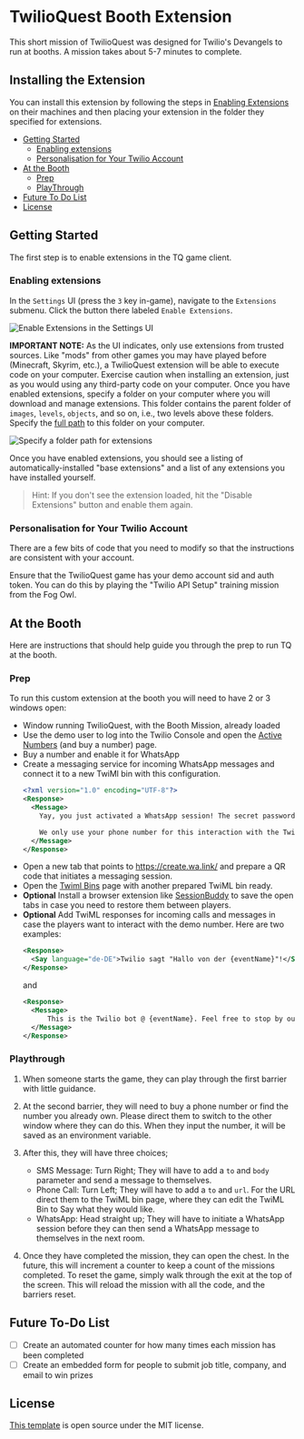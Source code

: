 # TwilioQuest Booth Extension
This short mission of TwilioQuest was designed for Twilio's Devangels to run at booths. A mission takes about 5-7 minutes to complete.
  
## Installing the Extension
You can install this extension by following the steps in [Enabling Extensions](#enabling-extensions) on their machines and then placing your extension in the folder they specified for extensions.

<!-- START doctoc generated TOC please keep comment here to allow auto update -->
<!-- DON'T EDIT THIS SECTION, INSTEAD RE-RUN doctoc TO UPDATE -->

- [Getting Started](#getting-started)
  - [Enabling extensions](#enabling-extensions)
  - [Personalisation for Your Twilio Account](#personalisation-for-your-twilio-account)
- [At the Booth](#at-the-booth)
  - [Prep](#prep)
  - [PlayThrough](#playthrough)
- [Future To Do List](#future-to-do-list)
- [License](#license)

<!-- END doctoc generated TOC please keep comment here to allow auto update -->

## Getting Started
The first step is to enable extensions in the TQ game client.

### Enabling extensions

In the `Settings` UI (press the `3` key in-game), navigate to the `Extensions` submenu. Click the button there labeled `Enable Extensions`.

![Enable Extensions in the Settings UI](https://firebasestorage.googleapis.com/v0/b/twilioquest-prod.appspot.com/o/docs%2Fenable-extensions.png?alt=media&token=8cc8e5ea-ee56-4a39-ae92-91add950b040)

**IMPORTANT NOTE:** As the UI indicates, only use extensions from trusted sources. Like "mods" from other games you may have played before (Minecraft, Skyrim, etc.), a TwilioQuest extension will be able to execute code on your computer. Exercise caution when installing an extension, just as you would using any third-party code on your computer. Once you have enabled extensions, specify a folder on your computer where you will download and manage extensions. This folder contains the parent folder of `images`, `levels`, `objects`, and so on, i.e., two levels above these folders. Specify the [full path](https://en.wikipedia.org/wiki/Fully_qualified_name#Filenames_and_paths) to this folder on your computer.

![Specify a folder path for extensions](https://firebasestorage.googleapis.com/v0/b/twilioquest-prod.appspot.com/o/docs%2Fext-folder.png?alt=media&token=4936dd5c-d84c-459e-9179-4c545a64b297)

Once you have enabled extensions, you should see a listing of automatically-installed "base extensions" and a list of any extensions you have installed yourself.

> Hint: If you don't see the extension loaded, hit the "Disable Extensions" button and enable them again.

### Personalisation for Your Twilio Account
There are a few bits of code that you need to modify so that the instructions are consistent with your account.

Ensure that the TwilioQuest game has your demo account sid and auth token. You can do this by playing the "Twilio API Setup" training mission from the Fog Owl.

## At the Booth
Here are instructions that should help guide you through the prep to run TQ at the booth.

### Prep
To run this custom extension at the booth you will need to have 2 or 3 windows open:
- Window running TwilioQuest, with the Booth Mission, already loaded
- Use the demo user to log into the Twilio Console and open the [Active Numbers](https://www.twilio.com/console/phone-numbers/) (and buy a number) page. 
- Buy a number and enable it for WhatsApp
- Create a messaging service for incoming WhatsApp messages and connect it to a new TwiMl bin with this configuration.
  ```XML
  <?xml version="1.0" encoding="UTF-8"?>
  <Response>
    <Message>
      Yay, you just activated a WhatsApp session! The secret password is "TwilioQuest".

      We only use your phone number for this interaction with the TwilioQuest game and redact all the messages and phone numbers afterwards. 
    </Message>
  </Response>
  ```
- Open a new tab that points to <https://create.wa.link/> and prepare a QR code that initiates a messaging session.
- Open the [Twiml Bins](https://www.twilio.com/console/runtime/twiml-bins) page with another prepared TwiML bin ready.
- **Optional** Install a  browser extension like [SessionBuddy](https://chrome.google.com/webstore/detail/session-buddy/edacconmaakjimmfgnblocblbcdcpbko?hl=en) to save the open tabs in case you need to restore them between players.
- **Optional** Add TwiML responses for incoming calls and messages in case the players want to interact with the demo number. Here are two examples:
  ```XML
  <Response>
    <Say language="de-DE">Twilio sagt "Hallo von der {eventName}"!</Say>
  </Response>
  ```
  and
  ```XML
  <Response>
    <Message>
        This is the Twilio bot @ {eventName}. Feel free to stop by our booth if you want to learn more.
    </Message>
  </Response>  
  ```

### Playthrough
1. When someone starts the game, they can play through the first barrier with little guidance.

2. At the second barrier, they will need to buy a phone number or find the number you already own. Please direct them to switch to the other window where they can do this. When they input the number, it will be saved as an environment variable.

3. After this, they will have three choices;
    * SMS Message: Turn Right; They will have to add a `to` and `body` parameter and send a message to themselves. 
    * Phone Call: Turn Left; They will have to add a `to` and `url`. For the URL direct them to the TwiML bin page, where they can edit the TwiML Bin to Say what they would like.
    * WhatsApp: Head straight up; They will have to initiate a WhatsApp session before they can then send a WhatsApp message to themselves in the next room.

4. Once they have completed the mission, they can open the chest. In the future, this will increment a counter to keep a count of the missions completed. To reset the game, simply walk through the exit at the top of the screen. This will reload the mission with all the code, and the barriers reset.

## Future To-Do List
- [ ] Create an automated counter for how many times each mission has been completed
- [ ] Create an embedded form for people to submit job title, company, and email to win prizes

## License
[This template](https://github.com/TwilioQuest/twilioquest-extension-template) is open source under the MIT license.
